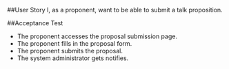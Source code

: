 ##User Story
I, as a proponent, want to be able to submit a talk proposition.

##Acceptance Test

* The proponent accesses the proposal submission page.
* The proponent fills in the proposal form.
* The proponent submits the proposal.
* The system administrator gets notifies.
